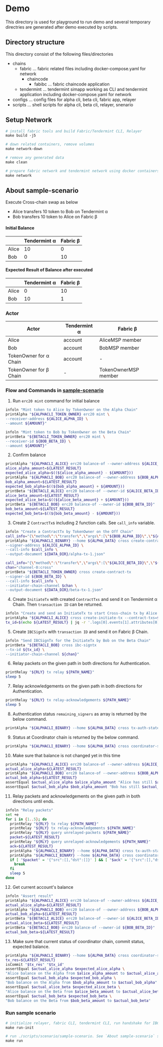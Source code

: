 # Demo
This directory is used for playground to run demo and several temporary directries are generated after demo executed by scripts.

## Directory structure
This directory consist of the following files/directories  
- chains
  - fabric ... fabric related files including docker-compose.yaml for network
    - chaincode
      - fabibc ... fabric chaincode application
  - tendermint ... tendermint simapp working as CLI and tendermint application including docker-compose.yaml for network
- configs ... config files for alpha cli, beta cli, fabric app, relayer
- scripts ... shell scripts for alpha cli, beta cli, relayer, snenario

## Setup Network
```Makefile
# install fabric tools and build Fabric/Tendermint CLI, Relayer
make build -j5

# down related containers, remove volumes
make network-down

# remove any generated data
make clean

# prepare fabric network and tendermint network using docker containers
make network
```

## About sample-scenario
Execute Cross-chain swap as below
- Alice transfers 10 token to Bob on Tendermint α
- Bob transfers 10 token to Alice on Fabric β

#### Initial Balance
|       | Tendermint α | Fabric β |
|-------|--------------|----------|
| Alice | 10           | 0        |
| Bob   | 0            | 10       |

#### Expected Result of Balance after executed
|       | Tendermint α | Fabric β |
|-------|--------------|---------|
| Alice | 0            | 10      |
| Bob   | 10           | 1       |

### Actor  
| Actor                  | Tendermint α | Fabric β             |
|------------------------|--------------|----------------------|
| Alice                  | account      | AliceMSP member      |
| Bob                    | account      | BobMSP member        |
| TokenOwner for α Chain | account      | -                    |
| TokenOwner for β Chain | -            | TokenOwnerMSP member |


### Flow and Commands in [sample-scenario](https://github.com/datachainlab/fabric-tendermint-cross-demo/blob/main/demo/scripts/scenario/sample-scenario)
1. Run `erc20 mint` command for initial balance
```bash
infoln "Mint token to Alice by TokenOwner on the Alpha Chain"
printAlpha "${ALPHACLI_TOKEN_OWNER} erc20 mint \
--receiver-address ${ALICE_ALPHA_ID} \
--amount ${AMOUNT}"

infoln "Mint token to Bob by TokenOwner on the Beta Chain"
printBeta "${BETACLI_TOKEN_OWNER} erc20 mint \
--receiver-id ${BOB_BETA_ID} \
--amount ${AMOUNT}"
```

2. Confirm balance
```bash
printAlpha "${ALPHACLI_ALICE} erc20 balance-of --owner-address ${ALICE_ALPHA_ID}"
alice_alpha_amount=${LATEST_RESULT}
expected_alice_alpha=$((${alice_alpha_amount} - ${AMOUNT}))
printAlpha "${ALPHACLI_BOB} erc20 balance-of --owner-address ${BOB_ALPHA_ID}"
bob_alpha_amount=${LATEST_RESULT}
expected_bob_alpha=$((${bob_alpha_amount} + ${AMOUNT}))
printBeta "${BETACLI_ALICE} erc20 balance-of --owner-id ${ALICE_BETA_ID}"
alice_beta_amount=${LATEST_RESULT}
expected_alice_beta=$((${alice_beta_amount} + ${AMOUNT}))
printBeta "${BETACLI_BOB} erc20 balance-of --owner-id ${BOB_BETA_ID}"
bob_beta_amount=${LATEST_RESULT}
expected_bob_beta=$((${bob_beta_amount} - ${AMOUNT}))
```

3. Create 2 `ContractTx`s including 2 function calls. See `call_info` variable.
```bash
infoln "Create a ContractTx by TokenOwner on the Off Chain"
call_info="{\"method\":\"transfer\",\"args\":[\"${BOB_ALPHA_ID}\",\"${AMOUNT}\"]}"
printAlpha "${ALPHACLI_BINARY} --home ${ALPHA_DATA} cross create-contract-tx
--signer-address ${ALICE_ALPHA_ID} \
--call-info $call_info \
--output-document ${DATA_DIR}/alpha-tx-1.json"

call_info="{\"method\":\"transfer\",\"args\":[\"${ALICE_BETA_ID}\",\"${AMOUNT}\"]}"
chan="channel-0:cross"
printBeta "${BETACLI_TOKEN_OWNER} cross create-contract-tx
--signer-id ${BOB_BETA_ID} \
--call-info $call_info \
--initiator-chain-channel $chan \
--output-document ${DATA_DIR}/beta-tx-1.json"
```

4. Create `InitiateTx` with created `ContractTxs` and send it on Tendermint α Chain. Then `transaction ID` can be returned.
```bash
infoln "Create and send an InitiateTx to start Cross-chain tx by Alice on the Alpha Chain"
printAlpha "${ALPHACLI_ALICE} cross create-initiate-tx --contract-txs=${DATA_DIR}/alpha-tx-1.json,${DATA_DIR}/beta-tx-1.json"
tx_id=$(echo ${LATEST_RESULT} | jq -r '.logs[0].events[1].attributes[0].value')
```

5. Create `IBCSignTx` with `transaction ID` and send it on Fabric β Chain.
```bash
infoln "Send IBCSignTx for the InitiateTx by Bob on the Beta Chain"
printBeta "${BETACLI_BOB} cross ibc-signtx
--tx-id ${tx_id} \
--initiator-chain-channel ${chan}"
```

6. Relay packets on the given path in both directions for Authentication.
```bash
printRelay "${RLY} tx relay ${PATH_NAME}"
sleep 5
```

7. Relay acknowledgements on the given path in both directions for Authentication.
```bash
printRelay "${RLY} tx relay-acknowledgements ${PATH_NAME}"
sleep 5
```

8. Authentication status `remaining_signers` as array is returned by the below command.
```bash
printAlpha "${ALPHACLI_BINARY} --home ${ALPHA_DATA} cross tx-auth-state $tx_id"
```

9. Status at Coordinator chain is returned by the below command.
```bash
printAlpha "${ALPHACLI_BINARY} --home ${ALPHA_DATA} cross coordinator-state $tx_id"
````

10. Make sure that balance is not changed yet in this time
```bash
printAlpha "${ALPHACLI_ALICE} erc20 balance-of --owner-address ${ALICE_ALPHA_ID}"
actual_alice_alpha=${LATEST_RESULT}
printAlpha "${ALPHACLI_BOB} erc20 balance-of --owner-address ${BOB_ALPHA_ID}"
actual_bob_alpha=${LATEST_RESULT}
assertEqual $actual_alice_alpha $alice_alpha_amount "Alice has still $actual_alice_alpha token during Prepare phase."
assertEqual $actual_bob_alpha $bob_alpha_amount "Bob has still $actual_bob_alpha token during Prepare phase."
```

11. Relay packets and acknowledgements on the given path in both directions until ends.
```bash
infoln "Relay packets"
set +e
for i in {1..5}; do
  printRelay "${RLY} tx relay ${PATH_NAME}"
  printRelay "${RLY} tx relay-acknowledgements ${PATH_NAME}"
  printRelay "${RLY} query unrelayed-packets ${PATH_NAME}"
  packet=${LATEST_RESULT}
  printRelay "${RLY} query unrelayed-acknowledgements ${PATH_NAME}"
  ack=${LATEST_RESULT}
  printAlpha "${ALPHACLI_BINARY} --home ${ALPHA_DATA} cross tx-auth-state $tx_id"
  printAlpha "${ALPHACLI_BINARY} --home ${ALPHA_DATA} cross coordinator-state $tx_id"
  if [ "$packet" = '{"src":[],"dst":[]}' ] && [ "$ack" = '{"src":[],"dst":[]}' ]; then
    break
  fi
  sleep 5
done
```

12. Get current account's balance 
```bash
infoln "Assert result"
printAlpha "${ALPHACLI_ALICE} erc20 balance-of --owner-address ${ALICE_ALPHA_ID}"
actual_alice_alpha=${LATEST_RESULT}
printAlpha "${ALPHACLI_BOB} erc20 balance-of --owner-address ${BOB_ALPHA_ID}"
actual_bob_alpha=${LATEST_RESULT}
printBeta "${BETACLI_ALICE} erc20 balance-of --owner-id ${ALICE_BETA_ID}"
actual_alice_beta=${LATEST_RESULT}
printBeta "${BETACLI_BOB} erc20 balance-of --owner-id ${BOB_BETA_ID}"
actual_bob_beta=${LATEST_RESULT}
```

13. Make sure that current status of coordinator chain, commit status, expected balance.
```bash
printAlpha "${ALPHACLI_BINARY} --home ${ALPHA_DATA} cross coordinator-state $tx_id"
tx_res=${LATEST_RESULT}
isCommit "$tx_res" "$tx_id"
assertEqual $actual_alice_alpha $expected_alice_alpha \
"Alice balance on the Alpha from $alice_alpha_amount to $actual_alice_alpha"
assertEqual $actual_bob_alpha $expected_bob_alpha \
"Bob balance on the Alpha from $bob_alpha_amount to $actual_bob_alpha"
assertEqual $actual_alice_beta $expected_alice_beta \
"Alice balance on the Beta from $alice_beta_amount to $actual_alice_beta"
assertEqual $actual_bob_beta $expected_bob_beta \
"Bob balance on the Beta from $bob_beta_amount to $actual_bob_beta"
```

### Run sample scenario
```Makefile
# initialize relayer, fabric CLI, tendermint CLI, run handshake for IBC between fabric and tendermint by creating transactions.
make run-init

# run ./scripts/scenario/sample-scenario. See `About sample-scenario` section for more detail.
make run
```
